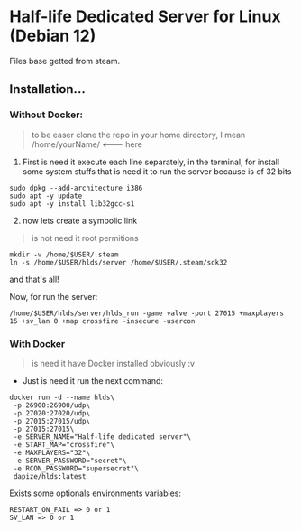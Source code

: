 # Half-life Dedicated Server for Linux (Debian 12)

Files base getted from steam.

## Installation...

### Without Docker:

> to be easer clone the repo in your home directory, I mean /home/yourName/ <--- here

1. First is need it execute each line separately, in the terminal, for install some system stuffs that is need it to run the server because is of 32 bits

```
sudo dpkg --add-architecture i386
sudo apt -y update
sudo apt -y install lib32gcc-s1
```

2. now lets create a symbolic link
> is not need it root permitions

```
mkdir -v /home/$USER/.steam
ln -s /home/$USER/hlds/server /home/$USER/.steam/sdk32
```

and that's all!

Now, for run the server:

```
/home/$USER/hlds/server/hlds_run -game valve -port 27015 +maxplayers 15 +sv_lan 0 +map crossfire -insecure -usercon
```

### With Docker

> is need it have Docker installed obviously :v

- Just is need it run the next command:

```
docker run -d --name hlds\
 -p 26900:26900/udp\
 -p 27020:27020/udp\
 -p 27015:27015/udp\
 -p 27015:27015\
 -e SERVER_NAME="Half-life dedicated server"\
 -e START_MAP="crossfire"\
 -e MAXPLAYERS="32"\
 -e SERVER_PASSWORD="secret"\
 -e RCON_PASSWORD="supersecret"\
 dapize/hlds:latest
```

Exists some optionals environments variables:

```
RESTART_ON_FAIL => 0 or 1
SV_LAN => 0 or 1
```
